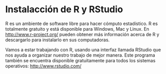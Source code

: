 # Instalacción de R y RStudio
R es un ambiente de software libre para hacer cómputo estadístico. R es totalmente gratuito y está disponible para Windows, Mac y Linux. En http://www.r-project.org/ pueden obtener más información acerca de R y descargarlo para instalarlo en sus computadoras.

Vamos a estar trabajando con R, usando una interfaz llamada RStudio que nos ayuda a organizar nuestro trabajo de mejor manera. Este programa también se encuentra disponible gratuitamente para todos los sistemas operativos: http://www.rstudio.com/
